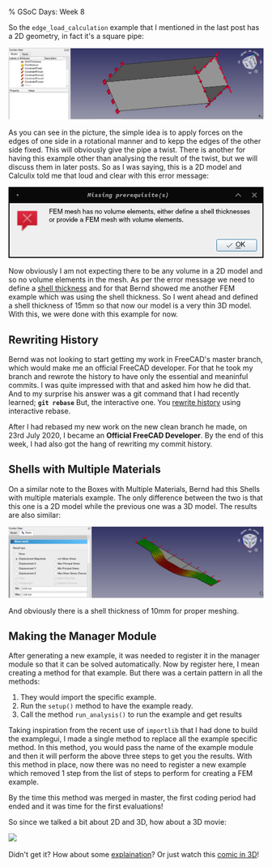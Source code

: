 % GSoC Days: Week 8

So the `edge_load_calculation` example that I mentioned in the last post has a 2D geometry, in fact it's a square pipe:

![](edge_load_with_z88_model.png)

As you can see in the picture, the simple idea is to apply forces on the edges of one side in a rotational manner and to kepp the edges of the other side fixed.
This will obviously give the pipe a twist. There is another for having this example other than analysing the result of the twist, but we will discuss them in later posts.
So as I was saying, this is a 2D model and Calculix told me that loud and clear with this error message:

![](no_volume_error.png)

Now obviously I am not expecting there to be any volume in a 2D model and so no volume elements in the mesh.
As per the error message we need to define a [shell thickness](https://wiki.freecadweb.org/FEM_ElementGeometry2D) and for that Bernd showed me another FEM example which was using the shell thickness.
So I went ahead and defined a shell thickness of 15mm so that now our model is a very thin 3D model.
With this, we were done with this example for now.

## Rewriting History

Bernd was not looking to start getting my work in FreeCAD's master branch, which would make me an official FreeCAD developer.
For that he took my branch and rewrote the history to have only the essential and meaninful commits.
I was quite impressed with that and asked him how he did that. And to my surprise his answer was a git command that I had recently learned; **`git rebase`**
But, the interactive one. You [rewrite history](https://git-scm.com/book/en/v2/Git-Tools-Rewriting-History) using interactive rebase.

After I had rebased my new work on the new clean branch he made, on 23rd July 2020, I became an **Official FreeCAD Developer**.
By the end of this week, I had also got the hang of rewriting my commit history.

## Shells with Multiple Materials

On a similar note to the Boxes with Multiple Materials, Bernd had this Shells with multiple materials example. The only difference between the two is that this one is a 2D model while the previous one was a 3D model.
The results are also similar:

![](multibody_analysis_faces.png)

And obviously there is a shell thickness of 10mm for proper meshing.

## Making the Manager Module

After generating a new example, it was needed to register it in the manager module so that it can be solved automatically.
Now by register here, I mean creating a method for that example.
But there was a certain pattern in all the methods:

1. They would import the specific example.
1. Run the `setup()` method to have the example ready.
1. Call the method `run_analysis()` to run the example and get results

Taking inspiration from the recent use of `importlib` that I had done to build the examplegui, I made a single method to replace all the example specific method.
In this method, you would pass the name of the example module and then it will perform the above three steps to get you the results.
With this method in place, now there was no need to register a new example which removed 1 step from the list of steps to perform for creating a FEM example.

By the time this method was merged in master, the first coding period had ended and it was time for the first evaluations!

So since we talked a bit about 2D and 3D, how about a 3D movie:

![](https://imgs.xkcd.com/comics/3d.png)

Didn't get it? How about some [explaination](https://www.explainxkcd.com/wiki/index.php/848:_3D)?
Or just watch this [comic in 3D](https://xk3d.xkcd.com/848/)!
